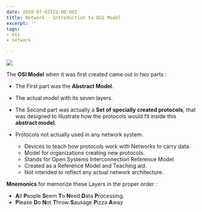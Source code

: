 ```yaml
---
date: 2020-07-03T22:00:00Z
title: Network - Introduction to OSI Model
excerpt: ''
tags:
- osi
- network

---
```

![](/images/intro-osi-resized.png)

The **OSI Model** when it was first created came out in two parts :

* The First part was the **Abstract Model**.
* The actual model with its seven layers.
* The Second part was actually a **Set of specially created protocols**, that was designed to illustrate how the protocols would fit inside this **abstract model**.
* Protocols not actually used in any network system.


    * Devices to teach how protocols work with Networks to carry data.
    * Model for organizations creating new protocols.
    * Stands for Open Systems Interconnection Reference Model.
    * Created as a Reference Model and Teaching aid.
    * Not intended to reflect any actual network architecture.


**Mnemonics** for memorize these Layers in the proper order :

* **A**ll **P**eople **S**eem **T**o **N**eed **D**ata **P**rocessing.
* **P**lease **D**o **N**ot **T**hrow **S**ausage **P**izza **A**way